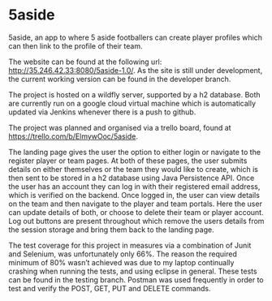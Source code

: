 # 5aside

5aside, an app to where 5 aside footballers can create player profiles which can then link to the profile of their team.

The website can be found at the following url: http://35.246.42.33:8080/5aside-1.0/.
As the site is still under development, the current working version can be found in the developer branch. 

The project is hosted on a wildfly server, supported by a h2 database. Both are currently run on a google cloud virtual machine which is automatically updated via Jenkins whenever there is a push to github.

The project was planned and organised via a trello board, found at https://trello.com/b/ElmywOoc/5aside.

The landing page gives the user the option to either login or navigate to the register player or team pages. At both of these pages, the user submits details on either themselves or the team they would like to create, which is then sent to be stored in a h2 database using Java Persistence API. Once the user has an account they can log in with their registered email address, which is verified on the backend.
Once logged in, the user can view details on the team and then navigate to the player and team portals. Here the user can update details of both, or choose to delete their team or player account. Log out buttons are present throughout which remove the users details from the session storage and bring them back to the landing page.

The test coverage for this project in measures via a combination of Junit and Selenium, was unfortunately only 66%. The reason the required minimum of 80% wasn’t achieved was due to my laptop continually crashing when running the tests, and using eclipse in general. These tests can be found in the testing branch. Postman was used frequently in order to test and verify the POST, GET, PUT and DELETE commands.

